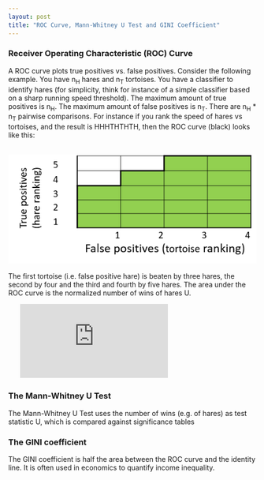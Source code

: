 ```yaml
---
layout: post
title: "ROC Curve, Mann-Whitney U Test and GINI Coefficient"
---
```


### Receiver Operating Characteristic (ROC) Curve

A ROC curve plots true positives vs. false positives. Consider the following example. You have n<sub>H</sub> hares and n<sub>T</sub> tortoises. You have a classifier to identify hares (for simplicity, think for instance of a simple classifier based on a sharp running speed threshold). The maximum amount of true positives is n<sub>H</sub>. The maximum amount of false positives is n<sub>T</sub>. There are n<sub>H</sub> * n<sub>T</sub> pairwise comparisons.
For instance if you rank the speed of hares vs tortoises, and the result is HHHTHTHTH, then the ROC curve (black) looks like this:

&nbsp;&nbsp;&nbsp;&nbsp;&nbsp;&nbsp;![](../images/ROC.png)

The first tortoise (i.e. false positive hare) is beaten by three hares, the second by four and the third and fourth by five hares. The area under the ROC curve is the normalized number of wins of hares U.

&nbsp;&nbsp;&nbsp;&nbsp;&nbsp;&nbsp;![](https://latex.codecogs.com/gif.latex?AUC%3D%5Cfrac%7BU%7D%7Bn_%7BH%7D*n_%7BT%7D%7D)

### The Mann-Whitney U Test

The Mann-Whitney U Test uses the number of wins (e.g. of hares) as test statistic U, which is compared against significance tables

### The GINI coefficient

The GINI coefficient is half the area between the ROC curve and the identity line. It is often used in economics to quantify income inequality.
